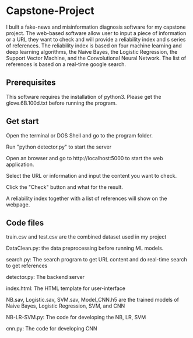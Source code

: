# Capstone-Project
I built a fake-news and misinformation diagnosis software for my capstone project. The web-based software allow user to input a piece of information or a URL they want to check and will provide a reliability index and s series of references. 
The reliability index is based on four machine learning and deep learning algorithms, the Naive Bayes, the Logistic Regression, the Support Vector Machine, and the Convolutional Neural Network. The list of references is based on a real-time google search. 


## Prerequisites
This software requires the installation of python3. Please get the glove.6B.100d.txt before running the program. 

## Get start
Open the terminal or DOS Shell and go to the program folder. 

Run "python detector.py" to start the server

Open an browser and go to http://localhost:5000 to start the web application.

Select the URL or information and input the content you want to check.

Click the "Check" button and what for the result.

A reliability index together with a list of references will show on the webpage. 

## Code files

train.csv and test.csv are the combined dataset used in my project

DataClean.py: the data preprocessing before running ML models.

search.py: The search program to get URL content and do real-time search to get references

detector.py: The backend server 

index.html: The HTML template for user-interface 

NB.sav, Logistic.sav, SVM.sav, Model_CNN.h5 are the trained models of Naive Bayes, Logistic Regression, SVM, and CNN

NB-LR-SVM.py: The code for developing the NB, LR, SVM

cnn.py: The code for developing CNN

